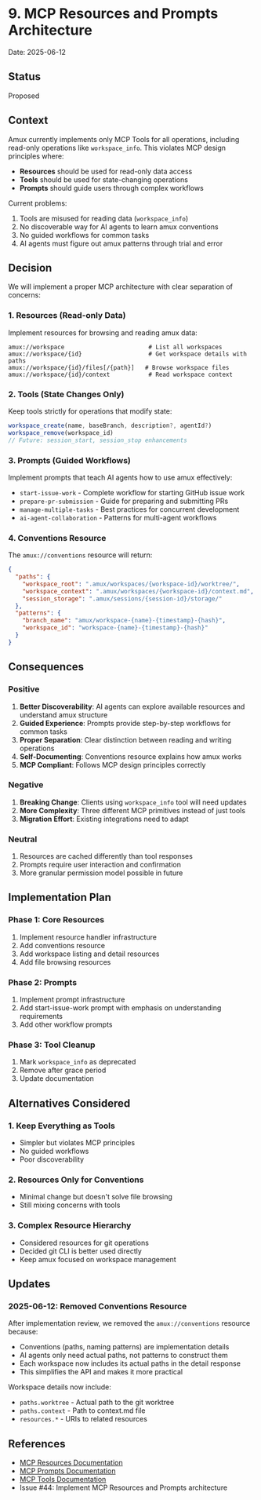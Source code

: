 # 9. MCP Resources and Prompts Architecture

Date: 2025-06-12

## Status

Proposed

## Context

Amux currently implements only MCP Tools for all operations, including read-only operations like `workspace_info`.
This violates MCP design principles where:

- **Resources** should be used for read-only data access
- **Tools** should be used for state-changing operations
- **Prompts** should guide users through complex workflows

Current problems:

1. Tools are misused for reading data (`workspace_info`)
2. No discoverable way for AI agents to learn amux conventions
3. No guided workflows for common tasks
4. AI agents must figure out amux patterns through trial and error

## Decision

We will implement a proper MCP architecture with clear separation of concerns:

### 1. Resources (Read-only Data)

Implement resources for browsing and reading amux data:

```text
amux://workspace                        # List all workspaces
amux://workspace/{id}                   # Get workspace details with paths
amux://workspace/{id}/files[/{path}]   # Browse workspace files
amux://workspace/{id}/context           # Read workspace context
```

### 2. Tools (State Changes Only)

Keep tools strictly for operations that modify state:

```typescript
workspace_create(name, baseBranch, description?, agentId?)
workspace_remove(workspace_id)
// Future: session_start, session_stop enhancements
```

### 3. Prompts (Guided Workflows)

Implement prompts that teach AI agents how to use amux effectively:

- `start-issue-work` - Complete workflow for starting GitHub issue work
- `prepare-pr-submission` - Guide for preparing and submitting PRs
- `manage-multiple-tasks` - Best practices for concurrent development
- `ai-agent-collaboration` - Patterns for multi-agent workflows

### 4. Conventions Resource

The `amux://conventions` resource will return:

```json
{
  "paths": {
    "workspace_root": ".amux/workspaces/{workspace-id}/worktree/",
    "workspace_context": ".amux/workspaces/{workspace-id}/context.md",
    "session_storage": ".amux/sessions/{session-id}/storage/"
  },
  "patterns": {
    "branch_name": "amux/workspace-{name}-{timestamp}-{hash}",
    "workspace_id": "workspace-{name}-{timestamp}-{hash}"
  }
}
```

## Consequences

### Positive

1. **Better Discoverability**: AI agents can explore available resources and understand amux structure
2. **Guided Experience**: Prompts provide step-by-step workflows for common tasks
3. **Proper Separation**: Clear distinction between reading and writing operations
4. **Self-Documenting**: Conventions resource explains how amux works
5. **MCP Compliant**: Follows MCP design principles correctly

### Negative

1. **Breaking Change**: Clients using `workspace_info` tool will need updates
2. **More Complexity**: Three different MCP primitives instead of just tools
3. **Migration Effort**: Existing integrations need to adapt

### Neutral

1. Resources are cached differently than tool responses
2. Prompts require user interaction and confirmation
3. More granular permission model possible in future

## Implementation Plan

### Phase 1: Core Resources

1. Implement resource handler infrastructure
2. Add conventions resource
3. Add workspace listing and detail resources
4. Add file browsing resources

### Phase 2: Prompts

1. Implement prompt infrastructure
2. Add start-issue-work prompt with emphasis on understanding requirements
3. Add other workflow prompts

### Phase 3: Tool Cleanup

1. Mark `workspace_info` as deprecated
2. Remove after grace period
3. Update documentation

## Alternatives Considered

### 1. Keep Everything as Tools

- Simpler but violates MCP principles
- No guided workflows
- Poor discoverability

### 2. Resources Only for Conventions

- Minimal change but doesn't solve file browsing
- Still mixing concerns with tools

### 3. Complex Resource Hierarchy

- Considered resources for git operations
- Decided git CLI is better used directly
- Keep amux focused on workspace management

## Updates

### 2025-06-12: Removed Conventions Resource

After implementation review, we removed the `amux://conventions` resource because:

- Conventions (paths, naming patterns) are implementation details
- AI agents only need actual paths, not patterns to construct them
- Each workspace now includes its actual paths in the detail response
- This simplifies the API and makes it more practical

Workspace details now include:

- `paths.worktree` - Actual path to the git worktree
- `paths.context` - Path to context.md file
- `resources.*` - URIs to related resources

## References

- [MCP Resources Documentation](https://modelcontextprotocol.io/docs/concepts/resources)
- [MCP Prompts Documentation](https://modelcontextprotocol.io/docs/concepts/prompts)
- [MCP Tools Documentation](https://modelcontextprotocol.io/docs/concepts/tools)
- Issue #44: Implement MCP Resources and Prompts architecture

